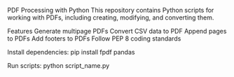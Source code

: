 PDF Processing with Python
This repository contains Python scripts for working with PDFs, including creating, modifying, and converting them.

Features
Generate multipage PDFs
Convert CSV data to PDF
Append pages to PDFs
Add footers to PDFs
Follow PEP 8 coding standards


Install dependencies:
pip install fpdf pandas

Run scripts:
python script_name.py
